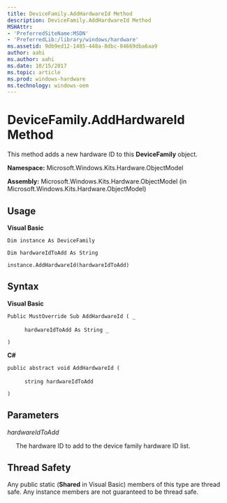 ```yaml
---
title: DeviceFamily.AddHardwareId Method
description: DeviceFamily.AddHardwareId Method
MSHAttr:
- 'PreferredSiteName:MSDN'
- 'PreferredLib:/library/windows/hardware'
ms.assetid: 9db9ed12-1485-448a-8dbc-84669dba6aa9
author: aahi
ms.author: aahi
ms.date: 10/15/2017
ms.topic: article
ms.prod: windows-hardware
ms.technology: windows-oem
---
```


# DeviceFamily.AddHardwareId Method


This method adds a new hardware ID to this **DeviceFamily** object.

**Namespace:** Microsoft.Windows.Kits.Hardware.ObjectModel

**Assembly:** Microsoft.Windows.Kits.Hardware.ObjectModel (in Microsoft.Windows.Kits.Hardware.ObjectModel)

## <span id="Usage"></span><span id="usage"></span><span id="USAGE"></span>Usage


**Visual Basic**

`Dim instance As DeviceFamily`

`Dim hardwareIdToAdd As String`

`instance.AddHardwareId(hardwareIdToAdd)`

## <span id="Syntax"></span><span id="syntax"></span><span id="SYNTAX"></span>Syntax


**Visual Basic**

`Public MustOverride Sub AddHardwareId ( _`

          `hardwareIdToAdd As String _`

`)`

**C#**

`public abstract void AddHardwareId (`

          `string hardwareIdToAdd`

`)`

## <span id="Parameters"></span><span id="parameters"></span><span id="PARAMETERS"></span>Parameters


*hardwareIdToAdd*

     The hardware ID to add to the device family hardware ID list.

## <span id="Thread_Safety"></span><span id="thread_safety"></span><span id="THREAD_SAFETY"></span>Thread Safety


Any public static (**Shared** in Visual Basic) members of this type are thread safe. Any instance members are not guaranteed to be thread safe.

 

 






